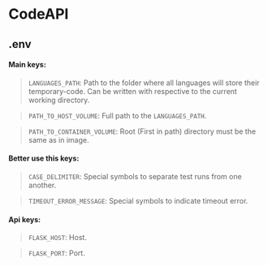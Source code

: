 # CodeAPI

## .env 

#### Main keys:
> `LANGUAGES_PATH`: Path to the folder where all languages will store their temporary-code. Can be written with respective to the current working directory.

> `PATH_TO_HOST_VOLUME`: Full path to the `LANGUAGES_PATH`.

> `PATH_TO_CONTAINER_VOLUME`: Root (First in path) directory must be the same as in image.

#### Better use this keys:
> `CASE_DELIMITER`: Special symbols to separate test runs from one another.

> `TIMEOUT_ERROR_MESSAGE`: Special symbols to indicate timeout error.

#### Api keys:
> `FLASK_HOST`: Host.

> `FLASK_PORT`: Port. 